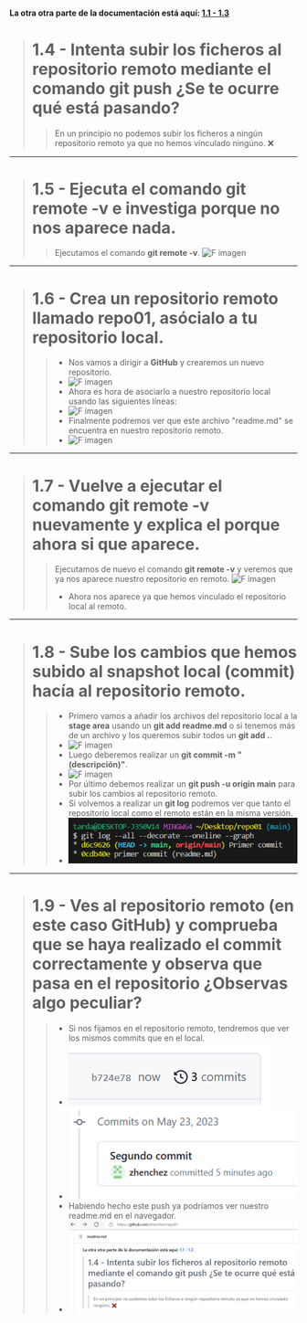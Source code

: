 #### La otra otra parte de la documentación está aquí: [1.1 - 1.3](https://docs.google.com/document/d/1j715m4wy40CDnWMW1mSkL1gjkGmKwpmDfacgsDqzjW4/edit?usp=sharing "Documentación anterior")

># 1.4 - Intenta subir los ficheros al repositorio remoto mediante el comando git push ¿Se te ocurre qué está pasando? 
>>En un principio no podemos subir los ficheros a ningún repositorio remoto ya que no hemos vinculado ningúno. ❌

***

># 1.5 - Ejecuta el comando git remote -v e investiga porque no nos aparece nada.
>> Ejecutamos el comando **git remote -v**.
>>![F imagen](https://i.gyazo.com/3ae78ec43130a7c330af3e419ae2a253.png "Ejecución del comando git remote-v")

***

># 1.6 - Crea un repositorio remoto llamado repo01, asócialo a tu repositorio local.
>>* Nos vamos a dirigir a **GitHub** y crearemos un nuevo repositorio.  
>>* ![F imagen](https://i.gyazo.com/f01a1f5566d01e480f10d50cd7825384.png "Nuevo repositorio creado")
>>* Ahora es hora de asociarlo a nuestro repositorio local usando las siguientes líneas:
>>*  ![F imagen](https://i.gyazo.com/41c8a80af97d263fa3dd0f257a635bb8.png "Líneas para asociar repositorio")
>>* Finalmente podremos ver que este archivo "readme.md" se encuentra en nuestro repositorio remoto.
>>* ![F imagen](https://i.gyazo.com/234a43d32af757534d84d2dc703a00b1.png "Líneas para asociar repositorio")

***

># 1.7 - Vuelve a ejecutar el comando git remote -v nuevamente y explica el porque ahora si que aparece.
>>Ejecutamos de nuevo el comando **git remote -v** y veremos que ya nos aparece nuestro repositorio en remoto.
>>![F imagen](https://i.gyazo.com/8db44823c2ff7409a07824274c616aba.png "git remote -v funciona")
>>* Ahora nos aparece ya que hemos vinculado el repositorio local al remoto.

***

># 1.8 - Sube los cambios que hemos subido al snapshot local (commit) hacía al repositorio remoto.
>>* Primero vamos a añadir los archivos del repositorio local a la **stage area** usando un **git add readme.md** o si tenemos más de un archivo y los queremos subir todos un **git add .**.
>>* ![F imagen](https://i.gyazo.com/0e41e7e5465eb101b0814a834020b69d.png "Añadimos el archivo a stage area")
>>* Luego deberemos realizar un **git commit -m "(descripción)"**.
>>* ![F imagen](https://i.gyazo.com/d7a1da417da0c6133e3c599844cfdb71.png "Hacemos commit al archivo")
>>* Por último debemos realizar un **git push -u origin main** para subir los cambios al repositorio remoto.
>>* Si volvemos a realizar un **git log** podremos ver que tanto el repositorio local como el remoto están en la misma versión.
>>* ![F imagen](./img/push.png "Comprobación de que hemos hecho el git push")

***

># 1.9 - Ves al repositorio remoto (en este caso GitHub) y comprueba que se haya realizado el commit correctamente y observa que pasa en el repositorio ¿Observas algo peculiar?
>>* Si nos fijamos en el repositorio remoto, tendremos que ver los mismos commits que en el local.
>>* ![F imagen](./img/after_push.png "Comprobación de que hemos hecho el git push")
>>* ![F imagen](./img/after_push2.png "Comprobación de que hemos hecho el git push")
>>* Habiendo hecho este push ya podríamos ver nuestro readme.md en el navegador.
>>* ![F imagen](./img/after_push3.png "Comprobación de que hemos hecho el git push")